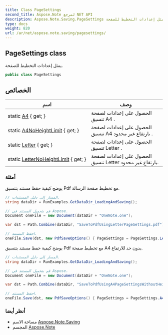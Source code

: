 ```yaml
---
title: Class PageSettings
second_title: Aspose.Note لمرجع NET API
description: Aspose.Note.Saving.PageSettings فصل. يمثل إعدادات التخطيط للصفحة.
type: docs
weight: 820
url: /ar/net/aspose.note.saving/pagesettings/
---
```

## PageSettings class

يمثل إعدادات التخطيط للصفحة.

```csharp
public class PageSettings
```

## الخصائص

| اسم | وصف |
| --- | --- |
| static [A4](../../aspose.note.saving/pagesettings/a4/) { get; } | الحصول على إعدادات لصفحة تنسيق A4 . |
| static [A4NoHeightLimit](../../aspose.note.saving/pagesettings/a4noheightlimit/) { get; } | الحصول على إعدادات لصفحة تنسيق A4 بارتفاع غير محدود . |
| static [Letter](../../aspose.note.saving/pagesettings/letter/) { get; } | الحصول على إعدادات لصفحة تنسيق Letter . |
| static [LetterNoHeightLimit](../../aspose.note.saving/pagesettings/letternoheightlimit/) { get; } | الحصول على إعدادات لصفحة تنسيق Letter بارتفاع غير محدود. |

### أمثلة

يوضح كيفية حفظ مستند بتنسيق Pdf مع تخطيط صفحة الرسالة.

```csharp
// المسار إلى دليل المستندات.
string dataDir = RunExamples.GetDataDir_LoadingAndSaving();

// قم بتحميل المستند في Aspose.
Document oneFile = new Document(dataDir + "OneNote.one");

var dst = Path.Combine(dataDir, "SaveToPdfUsingLetterPageSettings.pdf");

// احفظ المستند.
oneFile.Save(dst, new PdfSaveOptions() { PageSettings = PageSettings.Letter });
```

يوضح كيفية حفظ مستند بتنسيق Pdf مع تخطيط صفحة A4 بدون حد للارتفاع.

```csharp
// المسار إلى دليل المستندات.
string dataDir = RunExamples.GetDataDir_LoadingAndSaving();

// قم بتحميل المستند في Aspose.
Document oneFile = new Document(dataDir + "OneNote.one");

var dst = Path.Combine(dataDir, "SaveToPdfUsingA4PageSettingsWithoutHeightLimit.pdf");

// احفظ المستند.
oneFile.Save(dst, new PdfSaveOptions() { PageSettings = PageSettings.A4NoHeightLimit });
```

### أنظر أيضا

* مساحة الاسم [Aspose.Note.Saving](../../aspose.note.saving/)
* المجسم [Aspose.Note](../../)


